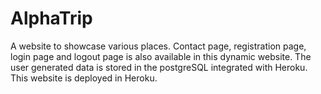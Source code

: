 # AlphaTrip
A website to showcase various places.
Contact page, registration page, login page and logout page is also available in this dynamic website. 
The user generated data is stored in the postgreSQL integrated with Heroku. 
This website is deployed in Heroku.


